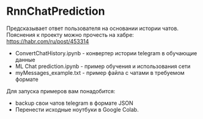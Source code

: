 # RnnChatPrediction
Предсказывает ответ пользователя на основании истории чатов. Пояснения к проекту можно прочесть на хабре: https://habr.com/ru/post/453314

  * ConvertChatHistory.ipynb - конвертер истории telegram в обучающие данные
  * ML Chat prediction.ipynb - пример обучения и использования сети
  * myMessages_example.txt - пример файла с чатами в требуемом формате

Для запуска примеров вам понадобится:
 * backup свои чатов telegram в формате JSON
 * Перенести исходные ноутбуки в Google Colab.
